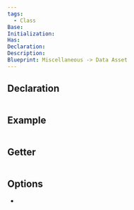 ```yaml
---
tags:
  - Class
Base: 
Initialization: 
Has: 
Declaration: 
Description: 
Blueprint: Miscellaneous -> Data Asset
---
```


## Declaration

```cpp
```

## Example

```cpp
```

## Getter

```cpp
```

## Options
- 